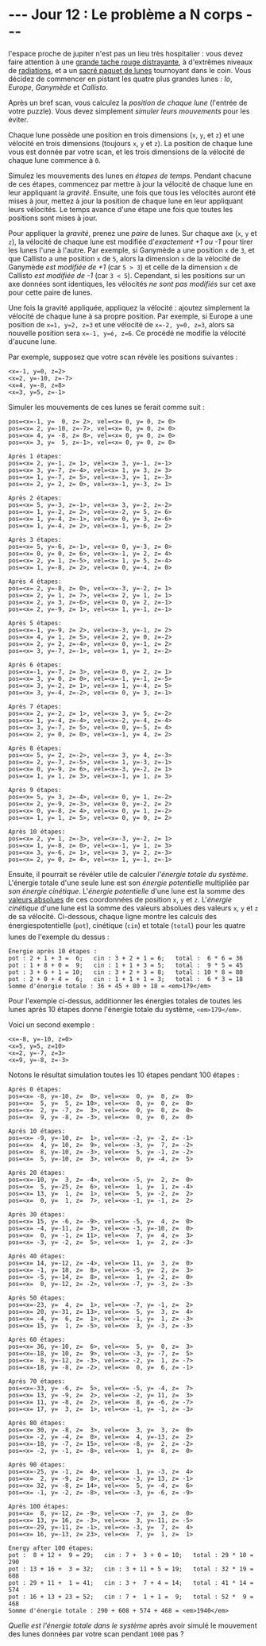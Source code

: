 # --- Jour 12 : Le problème a N corps ---

l'espace proche de jupiter n'est pas un lieu très hospitalier : vous devez faire attention à une [grande tache rouge distrayante](https://fr.wikipedia.org/wiki/Grande_Tache_rouge), à d'extrêmes niveaux de [radiations](https://fr.wikipedia.org/wiki/Magn%C3%A9tosph%C3%A8re_de_Jupiter), et a un [sacré paquet de lunes](https://fr.wikipedia.org/wiki/Satellites_naturels_de_Jupiter#Table) tournoyant dans le coin. Vous décidez de commencer en pistant les quatre plus grandes lunes : *Io*, *Europe*, *Ganymède* et *Callisto*.

Après un bref scan, vous calculez la *position de chaque lune* (l'entrée de votre puzzle). Vous devez simplement *simuler leurs mouvements* pour les éviter.

Chaque lune possède une position en trois dimensions (`x`, `y`, et `z`) et une vélocité en trois dimensions (toujours `x`, `y` et `z`). La position de chaque lune vous est donnée par votre scan, et les trois dimensions de la vélocité de chaque lune commence à `0`.

Simulez les mouvements des lunes en *étapes de temps*. Pendant chacune de ces étapes, commencez par mettre à jour la vélocité de chaque lune en leur appliquant la *gravité*. Ensuite, une fois que tous les vélocités auront été mises à jour, mettez à jour la position de chaque lune en leur appliquant leurs vélocités. Le temps avance d'une étape une fois que toutes les positions sont mises à jour.

Pour appliquer la *gravité*, prenez une *paire* de lunes. Sur chaque axe (`x`, `y` et `z`), la vélocité de chaque lune est modifiée d'*exactement +1 ou -1* pour tirer les lunes l'une à l'autre. Par exemple, si Ganymède a une position `x` de `3`, et que Callisto a une position `x` de `5`, alors la dimension `x` de la vélocité de Ganymède *est modifiée de +1* (car ``5 > 3``) et celle de la dimension `x` de Callisto *est modifiée de -1* (car ``3 < 5``). Cependant, si les positions sur un axe données sont identiques, les vélocités *ne sont pas modifiés* sur cet axe pour cette paire de lunes.

Une fois la gravité appliquée, appliquez la vélocité : ajoutez simplement la vélocité de chaque lune à sa propre position. Par exemple, si Europe a une position de ``x=1, y=2, z=3`` et une vélocité de ``x=-2, y=0, z=3``, alors sa nouvelle position sera ``x=-1, y=é, z=6``. Ce procédé ne modifie la vélocité d'aucune lune.

Par exemple, supposez que votre scan révèle les positions suivantes :

```
<x=-1, y=0, z=2>
<x=2, y=-10, z=-7>
<x=4, y=-8, z=8>
<x=3, y=5, z=-1>
```

Simuler les mouvements de ces lunes se ferait comme suit :

```
pos=<x=-1, y=  0, z= 2>, vel=<x= 0, y= 0, z= 0>
pos=<x= 2, y=-10, z=-7>, vel=<x= 0, y= 0, z= 0>
pos=<x= 4, y= -8, z= 8>, vel=<x= 0, y= 0, z= 0>
pos=<x= 3, y=  5, z=-1>, vel=<x= 0, y= 0, z= 0>

Après 1 étapes:
pos=<x= 2, y=-1, z= 1>, vel=<x= 3, y=-1, z=-1>
pos=<x= 3, y=-7, z=-4>, vel=<x= 1, y= 3, z= 3>
pos=<x= 1, y=-7, z= 5>, vel=<x=-3, y= 1, z=-3>
pos=<x= 2, y= 2, z= 0>, vel=<x=-1, y=-3, z= 1>

Après 2 étapes:
pos=<x= 5, y=-3, z=-1>, vel=<x= 3, y=-2, z=-2>
pos=<x= 1, y=-2, z= 2>, vel=<x=-2, y= 5, z= 6>
pos=<x= 1, y=-4, z=-1>, vel=<x= 0, y= 3, z=-6>
pos=<x= 1, y=-4, z= 2>, vel=<x=-1, y=-6, z= 2>

Après 3 étapes:
pos=<x= 5, y=-6, z=-1>, vel=<x= 0, y=-3, z= 0>
pos=<x= 0, y= 0, z= 6>, vel=<x=-1, y= 2, z= 4>
pos=<x= 2, y= 1, z=-5>, vel=<x= 1, y= 5, z=-4>
pos=<x= 1, y=-8, z= 2>, vel=<x= 0, y=-4, z= 0>

Après 4 étapes:
pos=<x= 2, y=-8, z= 0>, vel=<x=-3, y=-2, z= 1>
pos=<x= 2, y= 1, z= 7>, vel=<x= 2, y= 1, z= 1>
pos=<x= 2, y= 3, z=-6>, vel=<x= 0, y= 2, z=-1>
pos=<x= 2, y=-9, z= 1>, vel=<x= 1, y=-1, z=-1>

Après 5 étapes:
pos=<x=-1, y=-9, z= 2>, vel=<x=-3, y=-1, z= 2>
pos=<x= 4, y= 1, z= 5>, vel=<x= 2, y= 0, z=-2>
pos=<x= 2, y= 2, z=-4>, vel=<x= 0, y=-1, z= 2>
pos=<x= 3, y=-7, z=-1>, vel=<x= 1, y= 2, z=-2>

Après 6 étapes:
pos=<x=-1, y=-7, z= 3>, vel=<x= 0, y= 2, z= 1>
pos=<x= 3, y= 0, z= 0>, vel=<x=-1, y=-1, z=-5>
pos=<x= 3, y=-2, z= 1>, vel=<x= 1, y=-4, z= 5>
pos=<x= 3, y=-4, z=-2>, vel=<x= 0, y= 3, z=-1>

Après 7 étapes:
pos=<x= 2, y=-2, z= 1>, vel=<x= 3, y= 5, z=-2>
pos=<x= 1, y=-4, z=-4>, vel=<x=-2, y=-4, z=-4>
pos=<x= 3, y=-7, z= 5>, vel=<x= 0, y=-5, z= 4>
pos=<x= 2, y= 0, z= 0>, vel=<x=-1, y= 4, z= 2>

Après 8 étapes:
pos=<x= 5, y= 2, z=-2>, vel=<x= 3, y= 4, z=-3>
pos=<x= 2, y=-7, z=-5>, vel=<x= 1, y=-3, z=-1>
pos=<x= 0, y=-9, z= 6>, vel=<x=-3, y=-2, z= 1>
pos=<x= 1, y= 1, z= 3>, vel=<x=-1, y= 1, z= 3>

Après 9 étapes:
pos=<x= 5, y= 3, z=-4>, vel=<x= 0, y= 1, z=-2>
pos=<x= 2, y=-9, z=-3>, vel=<x= 0, y=-2, z= 2>
pos=<x= 0, y=-8, z= 4>, vel=<x= 0, y= 1, z=-2>
pos=<x= 1, y= 1, z= 5>, vel=<x= 0, y= 0, z= 2>

Après 10 étapes:
pos=<x= 2, y= 1, z=-3>, vel=<x=-3, y=-2, z= 1>
pos=<x= 1, y=-8, z= 0>, vel=<x=-1, y= 1, z= 3>
pos=<x= 3, y=-6, z= 1>, vel=<x= 3, y= 2, z=-3>
pos=<x= 2, y= 0, z= 4>, vel=<x= 1, y=-1, z=-1>
```

Ensuite, il pourrait se révéler utile de calculer *l'énergie totale du système*. L'énergie totale d'une seule lune est son *énergie potentielle* multipliée par *son énergie cinétique*. L'*énergie potentielle* d'une lune est la somme des [valeurs absolues](https://fr.wikipedia.org/wiki/Valeur_absolue) de ces coordonnées de position `x`, `y` et `z`. L'*énergie cinétique* d'une lune est la somme des valeurs absolues des valeurs `x`, `y` et `z` de sa vélocité. Ci-dessous, chaque ligne montre les calculs des énergiespotentielle (`pot`), cinétique (`cin`) et totale (`total`) pour les quatre lunes de l'exemple du dessus :

```
Énergie après 10 étapes :
pot : 2 + 1 + 3 =  6;   cin : 3 + 2 + 1 = 6;   total :  6 * 6 = 36
pot : 1 + 8 + 0 =  9;   cin : 1 + 1 + 3 = 5;   total :  9 * 5 = 45
pot : 3 + 6 + 1 = 10;   cin : 3 + 2 + 3 = 8;   total : 10 * 8 = 80
pot : 2 + 0 + 4 =  6;   cin : 1 + 1 + 1 = 3;   total :  6 * 3 = 18
Somme d'énergie totale : 36 + 45 + 80 + 18 = <em>179</em>
```

Pour l'exemple ci-dessus, additionner les énergies totales de toutes les lunes après 10 étapes donne l'énergie totale du système, `<em>179</em>`.

Voici un second exemple :

```
<x=-8, y=-10, z=0>
<x=5, y=5, z=10>
<x=2, y=-7, z=3>
<x=9, y=-8, z=-3>
```

Notons le résultat simulation toutes les 10 étapes pendant 100 étapes :

```
Après 0 étapes:
pos=<x= -8, y=-10, z=  0>, vel=<x=  0, y=  0, z=  0>
pos=<x=  5, y=  5, z= 10>, vel=<x=  0, y=  0, z=  0>
pos=<x=  2, y= -7, z=  3>, vel=<x=  0, y=  0, z=  0>
pos=<x=  9, y= -8, z= -3>, vel=<x=  0, y=  0, z=  0>

Après 10 étapes:
pos=<x= -9, y=-10, z=  1>, vel=<x= -2, y= -2, z= -1>
pos=<x=  4, y= 10, z=  9>, vel=<x= -3, y=  7, z= -2>
pos=<x=  8, y=-10, z= -3>, vel=<x=  5, y= -1, z= -2>
pos=<x=  5, y=-10, z=  3>, vel=<x=  0, y= -4, z=  5>

Après 20 étapes:
pos=<x=-10, y=  3, z= -4>, vel=<x= -5, y=  2, z=  0>
pos=<x=  5, y=-25, z=  6>, vel=<x=  1, y=  1, z= -4>
pos=<x= 13, y=  1, z=  1>, vel=<x=  5, y= -2, z=  2>
pos=<x=  0, y=  1, z=  7>, vel=<x= -1, y= -1, z=  2>

Après 30 étapes:
pos=<x= 15, y= -6, z= -9>, vel=<x= -5, y=  4, z=  0>
pos=<x= -4, y=-11, z=  3>, vel=<x= -3, y=-10, z=  0>
pos=<x=  0, y= -1, z= 11>, vel=<x=  7, y=  4, z=  3>
pos=<x= -3, y= -2, z=  5>, vel=<x=  1, y=  2, z= -3>

Après 40 étapes:
pos=<x= 14, y=-12, z= -4>, vel=<x= 11, y=  3, z=  0>
pos=<x= -1, y= 18, z=  8>, vel=<x= -5, y=  2, z=  3>
pos=<x= -5, y=-14, z=  8>, vel=<x=  1, y= -2, z=  0>
pos=<x=  0, y=-12, z= -2>, vel=<x= -7, y= -3, z= -3>

Après 50 étapes:
pos=<x=-23, y=  4, z=  1>, vel=<x= -7, y= -1, z=  2>
pos=<x= 20, y=-31, z= 13>, vel=<x=  5, y=  3, z=  4>
pos=<x= -4, y=  6, z=  1>, vel=<x= -1, y=  1, z= -3>
pos=<x= 15, y=  1, z= -5>, vel=<x=  3, y= -3, z= -3>

Après 60 étapes:
pos=<x= 36, y=-10, z=  6>, vel=<x=  5, y=  0, z=  3>
pos=<x=-18, y= 10, z=  9>, vel=<x= -3, y= -7, z=  5>
pos=<x=  8, y=-12, z= -3>, vel=<x= -2, y=  1, z= -7>
pos=<x=-18, y= -8, z= -2>, vel=<x=  0, y=  6, z= -1>

Après 70 étapes:
pos=<x=-33, y= -6, z=  5>, vel=<x= -5, y= -4, z=  7>
pos=<x= 13, y= -9, z=  2>, vel=<x= -2, y= 11, z=  3>
pos=<x= 11, y= -8, z=  2>, vel=<x=  8, y= -6, z= -7>
pos=<x= 17, y=  3, z=  1>, vel=<x= -1, y= -1, z= -3>

Après 80 étapes:
pos=<x= 30, y= -8, z=  3>, vel=<x=  3, y=  3, z=  0>
pos=<x= -2, y= -4, z=  0>, vel=<x=  4, y=-13, z=  2>
pos=<x=-18, y= -7, z= 15>, vel=<x= -8, y=  2, z= -2>
pos=<x= -2, y= -1, z= -8>, vel=<x=  1, y=  8, z=  0>

Après 90 étapes:
pos=<x=-25, y= -1, z=  4>, vel=<x=  1, y= -3, z=  4>
pos=<x=  2, y= -9, z=  0>, vel=<x= -3, y= 13, z= -1>
pos=<x= 32, y= -8, z= 14>, vel=<x=  5, y= -4, z=  6>
pos=<x= -1, y= -2, z= -8>, vel=<x= -3, y= -6, z= -9>

Après 100 étapes:
pos=<x=  8, y=-12, z= -9>, vel=<x= -7, y=  3, z=  0>
pos=<x= 13, y= 16, z= -3>, vel=<x=  3, y=-11, z= -5>
pos=<x=-29, y=-11, z= -1>, vel=<x= -3, y=  7, z=  4>
pos=<x= 16, y=-13, z= 23>, vel=<x=  7, y=  1, z=  1>

Energy after 100 étapes:
pot :  8 + 12 +  9 = 29;   cin : 7 +  3 + 0 = 10;   total : 29 * 10 = 290
pot : 13 + 16 +  3 = 32;   cin : 3 + 11 + 5 = 19;   total : 32 * 19 = 608
pot : 29 + 11 +  1 = 41;   cin : 3 +  7 + 4 = 14;   total : 41 * 14 = 574
pot : 16 + 13 + 23 = 52;   cin : 7 +  1 + 1 =  9;   total : 52 *  9 = 468
Somme d'énergie totale : 290 + 608 + 574 + 468 = <em>1940</em>
```

*Quelle est l'énergie totale dans le système* après avoir simulé le mouvement des lunes données par votre scan pendant `1000` pas ?